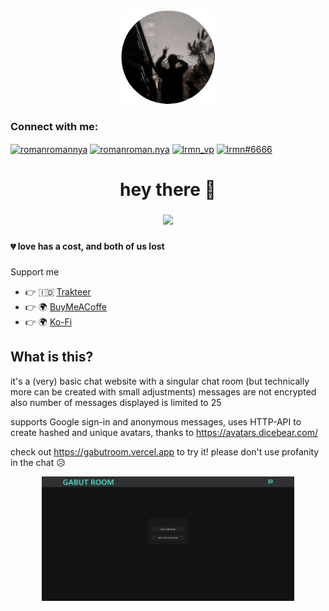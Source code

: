 <div align="center">
  <img height="150" src="public/avatar.png"/>
</div>

###

<h3 align="left">Connect with me:</h3>
<p align="left">
<a href="https://twitter.com/romanromannya" target="blank"><img align="center" src="https://raw.githubusercontent.com/rahuldkjain/github-profile-readme-generator/master/src/images/icons/Social/twitter.svg" alt="romanromannya" height="30" width="40" /></a>
<a href="https://instagram.com/romanroman.nya" target="blank"><img align="center" src="https://raw.githubusercontent.com/rahuldkjain/github-profile-readme-generator/master/src/images/icons/Social/instagram.svg" alt="romanroman.nya" height="30" width="40" /></a>
<a href="https://www.youtube.com/c/lrmn_vp" target="blank"><img align="center" src="https://raw.githubusercontent.com/rahuldkjain/github-profile-readme-generator/master/src/images/icons/Social/youtube.svg" alt="lrmn_vp" height="30" width="40" /></a>
<a href="https://discord.gg/WFfjrQxnfH" target="blank"><img align="center" src="https://raw.githubusercontent.com/rahuldkjain/github-profile-readme-generator/master/src/images/icons/Social/discord.svg" alt="lrmn#6666" height="30" width="40" /></a>
</p>

###

<h1 align="center">hey there 👋</h1>

###

<div align="center">
  <img src="https://visitor-badge.laobi.icu/badge?page_id=lrmn7.lrmn7&"  />
</div>

###


 <h4 align="left">💔 love has a cost, and both of us lost</p></h4>

###

Support me

- 👉 🇮🇩 [Trakteer](https://trakteer.id/lrmn)
- 👉 🌍 [BuyMeACoffe](https://www.buymeacoffee.com/lrmn)
- 👉 🌍 [Ko-Fi](https://ko-fi.com/lrmn7)

## What is this?
it's a (very) basic chat website with a singular chat room (but technically more can be created with small adjustments) messages are not encrypted also number of messages displayed is limited to 25

supports Google sign-in and anonymous messages, uses HTTP-API to create hashed and unique avatars, thanks to https://avatars.dicebear.com/

check out https://gabutroom.vercel.app to try it!
please don't use profanity in the chat 😥

<div align="center">
  <img width="80%" src="public/Screenshot-2023-07-09-at-21-13-04-Chat-Room.png">
</div> 